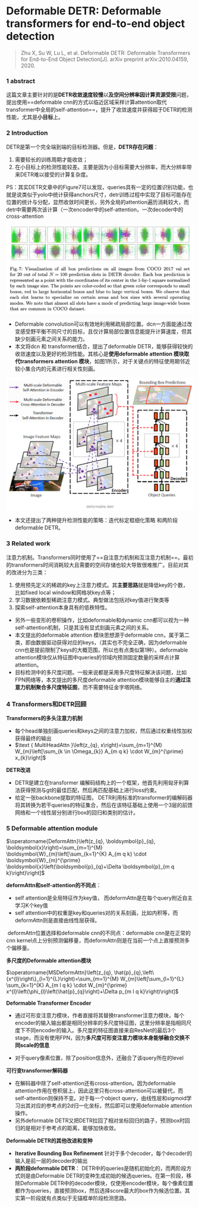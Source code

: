 # Deformable DETR: Deformable transformers for end-to-end object detection

> Zhu X, Su W, Lu L, et al. Deformable DETR: Deformable Transformers for End-to-End Object Detection[J]. arXiv preprint arXiv:2010.04159, 2020.

### 1 abstract

​		这篇文章主要针对的是**DETR收敛速度较慢**以**及空间分辨率因计算资源受限**问题，提出使用==deformable cnn的方式以临近区域采样计算attention取代transformer中全局的self-attention==，提升了收敛速度并获得超于DETR的检测性能，尤其是**小目标**上。



### 2 Introduction

DETR是第一个完全端到端的目标检测器。但是，**DETR存在问题**：

1. 需要较长的训练周期才能收敛；
2. 在小目标上的检测性能较差。主要是因为小目标需要大分辨率，而大分辨率带来DETR难以接受的计算复杂度。

PS：其实DETR文章中的Figure7可以发现，queries具有一定的位置识别功能，也就是说类似于yolo中统计获得anchors尺寸，detr训练过程中实现了目标可能存在位置的统计与分配，显然收敛时间更长，另外全局的attention遍历消耗较大，而detr中需要两次该计算（一次encoder中的self-attention，一次decoder中的cross-attention

![image-20210416094640599](../images/image-20210416094640599.png)

* Deformable convolution可以有效地利用稀疏局部位置。dcn一方面能通过改变感受野平衡不同尺寸的目标，且仅计算局部位置信息能提升计算速度，但其缺少刻画元素之间关系的能力。
* 本文将dcn 和 transformer结合，提出了deformable DETR，能够获得较快的收敛速度以及更好的检测性能。其核心是**使用deformable attention 模块取代transformers attention 模块**，如图1所示，对于关键点的特征使用期邻近较小集合内的元素进行相关性刻画。

<img src="../images/image-20210416095146360.png" alt="image-20210416095146360" style="zoom: 60%;" />

* 本文还提出了两种提升检测性能的策略：迭代标定框细化策略 和两阶段deformable DETR。



### 3 Related work

​		注意力机制。Transformers同时使用了==自注意力机制和互注意力机制==。最初的transformers时间消耗较大且需要的空间存储也较大导致很难推广。目前对其的改进分为三类：

1. 使用预先定义的稀疏的key上注意力模式。其**主要思路**就是降低key的个数，比如fixed local window和网格状key点等；
2. 学习数据依赖型稀疏注意力模式。典型做法包括对key值进行聚类等
3. 探索self-attention本身具有的低秩特性。

* 另外一些变形的卷积操作，比如deformable和dynamic cnn都可以视为一种self-attention机制，只是其没有显式刻画元素之间的关系。
* 本文提出的deformable attention 模块思想源于deformable cnn，属于第二类，即由数据驱动获得对应的keys，（其实也不完全正确，因为deformable cnn也是提前限制了keys的大概范围，所以也有点类似第1种）。deformable attention模块仅从特征图中queries的邻域内预测固定数量的采样点计算attention。
* 目标检测中的多尺度问题。一般来说都是采用多尺度特征解决该问题，比如FPN网络等，本文提出的多尺度deformable attention模块能够自主的**通过注意力机制聚合多尺度特征图**，而不需要特征金字塔网络。



### 4 Transformers和DETR回顾

**Transformers的多头注意力机制**

* 每个head单独刻画queries和keys之间的注意力加权，然后通过权重线性加权获得最终的输出
* $\text { MultiHeadAttn }\left(z_{q}, x\right)=\sum_{m=1}^{M} W_{m}\left[\sum_{k \in \Omega_{k}} A_{m q k} \cdot W_{m}^{\prime} x_{k}\right]$

**DETR改进**

* DETR是建立在transformer 编解码结构上的一个框架，他首先利用匈牙利算法获得预测与gt的最佳匹配，然后再匹配基础上进行loss约束。
* 给定一张backbone提取的特征图， DETR利用标准的transformer的编解码器将其转换为若干queries的特征集合，然后在该特征基础上使用一个3层的前馈网络和一个线性层分别进行box的回归和类别的估计。



### 5 Deformable attention module

$\operatorname{DeformAttn}\left(z_{q}, \boldsymbol{p}_{q}, \boldsymbol{x}\right)=\sum_{m=1}^{M} \boldsymbol{W}_{m}\left[\sum_{k=1}^{K} A_{m q k} \cdot \boldsymbol{W}_{m}^{\prime} \boldsymbol{x}\left(\boldsymbol{p}_{q}+\Delta \boldsymbol{p}_{m q k}\right)\right]$

**deformAttn和self-attention的不同点**：

- self attention是全局特征作为key值， 而deformAttn是在每个query附近自主学习K个key值
- self attention中的权重是key和queries对的关系刻画，比如内积等，而deformAttn则是直接由线性层获得。

​       deformAttn位置选择和deformable cnn的不同点：deformable cnn是在正常的cnn kernel点上分别预测偏移量，而deformAttn则是在当前一个点上直接预测多个偏移量。

**多尺度的Deformable attention模块**

$\operatorname{MSDeformAttn}\left(z_{q}, \hat{p}_{q},\left\{x^{l}\right\}_{l=1}^{L}\right)=\sum_{m=1}^{M} W_{m}\left[\sum_{l=1}^{L} \sum_{k=1}^{K} A_{m l q k} \cdot W_{m}^{\prime} x^{l}\left(\phi_{l}\left(\hat{p}_{q}\right)+\Delta p_{m l q k}\right)\right]$

**Deformable Transformer Encoder**

* 通过可形变注意力模块，作者直接将其替换transformer注意力模块，每个encoder的输入输出都是相同分辨率的多尺度特征图，这里分辨率是指相同尺度下不同encoder的输入。多尺度的特征图直接来自ResNet的最后3个stage，而没有使用FPN，因为**多尺度可形变注意力模块本身能够融合交换不同scale的信息**

* 对于query像素位置，除了position信息外，还融合了该query所在的level

**可行变transformer解码器**

* 在解码器中除了self-attention还有cross-attention。因为deformable attention作用在卷积层上，因此这里只有cross-attention可以被替代，而self-attention则保持不变。对于每一个object query，由线性层和sigmoid学习出其对应的参考点的2d归一化坐标，然后即可以使用deformable attention操作。
* 另外deformable DETR又把DETR拉回了相对坐标回归的路子，预测box时回归的是相对于参考点的距离，能够加快收敛。

**Deformable DETR的其他改进和变种**

* **Iterative Bounding Box Refinement** 针对于多个decoder，每个decoder的输入是前一层的decoder的输出
*  **两阶段deformable DETR**： DETR中的queries是随机初始化的，而两阶段方式则是由Deformable DETR的变种生成初始的候选queries。在第一阶段，移除Deformable DETR中的decoder模块，仅使用encoder模块，每个像素位置都作为queries，直接预测box，然后选择score最大的box作为候选位置。其实第一阶段就有点类似于无锚框单阶段检测思路。

